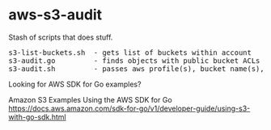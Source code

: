 # aws-s3-audit
Stash of scripts that does stuff.

<pre>
s3-list-buckets.sh  - gets list of buckets within account
s3-audit.go         - finds objects with public bucket ACLs
s3-audit.sh         - passes aws profile(s), bucket name(s), and region(s) to the s3-audit.go script
</pre>

Looking for AWS SDK for Go examples? 

Amazon S3 Examples Using the AWS SDK for Go
https://docs.aws.amazon.com/sdk-for-go/v1/developer-guide/using-s3-with-go-sdk.html
